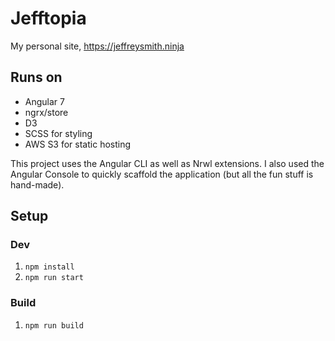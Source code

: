 # Jefftopia

My personal site, https://jeffreysmith.ninja


## Runs on

- Angular 7
- ngrx/store
- D3
- SCSS for styling
- AWS S3 for static hosting

This project uses the Angular CLI as well as Nrwl extensions.
I also used the Angular Console to quickly scaffold the application (but all the fun stuff is hand-made).


## Setup


### Dev

1. `npm install`
2. `npm run start`


### Build

1. `npm run build`

